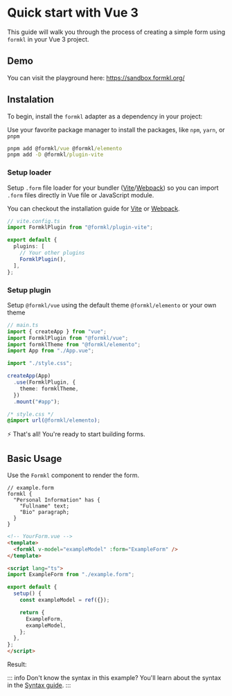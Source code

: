 # Quick start with Vue 3

This guide will walk you through the process of creating a simple form using `formkl` in your Vue 3 project.

## Demo

You can visit the playground here: https://sandbox.formkl.org/

## Instalation

To begin, install the `formkl` adapter as a dependency in your project:

Use your favorite package manager to install the packages, like `npm`, `yarn`, or `pnpm`

```cmd
pnpm add @formkl/vue @formkl/elemento
pnpm add -D @formkl/plugin-vite
```

### Setup loader

Setup `.form` file loader for your bundler ([Vite](https://vitejs.dev)/[Webpack](https://webpack.js.org/)) so you can import `.form` files directly in Vue file or JavaScript module.

You can checkout the installation guide for [Vite](/installation/vite) or [Webpack](/installation/webpack).

```typescript
// vite.config.ts
import FormklPlugin from "@formkl/plugin-vite";

export default {
  plugins: [
    // Your other plugins
    FormklPlugin(),
  ],
};
```

### Setup plugin

Setup `@formkl/vue` using the default theme `@formkl/elemento` or your own theme

```typescript
// main.ts
import { createApp } from "vue";
import FormklPlugin from "@formkl/vue";
import formklTheme from "@formkl/elemento";
import App from "./App.vue";

import "./style.css";

createApp(App)
  .use(FormklPlugin, {
    theme: formklTheme,
  })
  .mount("#app");

```

```css
/* style.css */
@import url(@formkl/elemento);
```

⚡️ That's all! You're ready to start building forms.

## Basic Usage

Use the `Formkl` component to render the form.

```text
// example.form
formkl {
  "Personal Information" has {
    "Fullname" text;
    "Bio" paragraph;
  }
}
```

```html
<!-- YourForm.vue -->
<template>
  <formkl v-model="exampleModel" :form="ExampleForm" />
</template>

<script lang="ts">
import ExampleForm from "./example.form";

export default {
  setup() {
    const exampleModel = ref({});

    return {
      ExampleForm,
      exampleModel,
    };
  },
};
</script>
```

Result:

<div>
  <formkl syntax="formkl {'Personal Information' has {'Fullname' text;'Bio' paragraph;}}"></formkl>
</div>

::: info Don't know the syntax in this example?
You'll learn about the syntax in the [Syntax guide](/syntax/form).
:::
